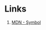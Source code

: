 # Links

1. [MDN - Symbol](https://developer.mozilla.org/en-US/docs/Web/JavaScript/Reference/Global_Objects/Symbol)
